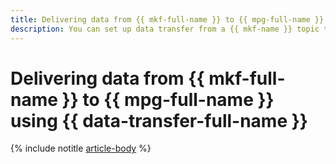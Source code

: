 ```yaml
---
title: Delivering data from {{ mkf-full-name }} to {{ mpg-full-name }} using {{ data-transfer-full-name }}
description: You can set up data transfer from a {{ mkf-name }} topic to {{ mpg-name }} using {{ data-transfer-full-name }}.
---
```


# Delivering data from {{ mkf-full-name }} to {{ mpg-full-name }} using {{ data-transfer-full-name }}

{% include notitle [article-body](../../_tutorials/dataplatform/datatransfer/mkf-to-mpg.md) %}

